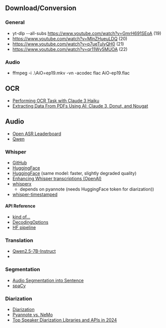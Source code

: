 ## Download/Conversion

### General

- yt-dlp --all-subs https://www.youtube.com/watch?v=GmrH691SEoA    (19)
- https://www.youtube.com/watch?v=MInZHueuLDQ   (20)
- https://www.youtube.com/watch?v=p7ueTuIyQH0   (21)
- https://www.youtube.com/watch?v=qr11Wv5MUOA   (22)

### Audio
- ffmpeg -i .\AiO=ep19.mkv -vn -acodec flac AiO-ep19.flac


## OCR
- [Performing OCR Task with Claude 3 Haiku](https://cevo.com.au/post/performing-ocr-task-with-claude-3-haiku-part-1/)
- [Extracting Data From PDFs Using AI: Claude 3, Donut, and Nougat](https://parsio.io/blog/extracting-data-from-pdfs-using-ai-claude-3-donut-and-nougat/) 


## Audio
  - [Open ASR Leaderboard](https://huggingface.co/spaces/hf-audio/open_asr_leaderboard)
  - [Qwen](https://qwen.readthedocs.io/en/latest/getting_started/concepts.html)

### Whisper
  - [GitHub](https://github.com/openai/whisper)
  - [HuggingFace](https://huggingface.co/openai/whisper-large-v3)
  - [HuggingFace](https://huggingface.co/openai/whisper-large-v3-turbo) (same model: faster, slightly degraded quality)
  - [Enhancing Whisper transcriptions (OpenAI)](https://cookbook.openai.com/examples/whisper_processing_guide)
  - [whisperx](https://github.com/m-bain/whisperX)
    - depends on pyannote (needs HuggingFace token for diarization))
  - [whisper-timestamped ](https://github.com/linto-ai/whisper-timestamped)  
   
#### API Reference
  - [kind of...](https://deepinfra.com/openai/whisper-large/api?example=openai-speech-http)
  - [DecodingOptions](https://github.com/openai/whisper/blob/517a43ecd132a2089d85f4ebc044728a71d49f6e/whisper/decoding.py#L81)
  - [HF pipeline](https://huggingface.co/docs/transformers/main_classes/pipelines)

### Translation

- [Qwen2.5-7B-Instruct ](https://huggingface.co/Qwen/Qwen2.5-7B-Instruct)
- 

### Segmentation
  - [Audio Segmentation into Sentence](https://github.com/openai/whisper/discussions/1243)
  - [spaCy ](https://spacy.io/)

### Diarization
  - [Diarization](https://github.com/lablab-ai/Whisper-transcription_and_diarization-speaker-identification-)
  - [Pyannote vs. NeMo](https://lajavaness.medium.com/comparing-state-of-the-art-speaker-diarization-frameworks-pyannote-vs-nemo-31a191c6300)
  - [Top Speaker Diarization Libraries and APIs in 2024](https://www.assemblyai.com/blog/top-speaker-diarization-libraries-and-apis/)
  
